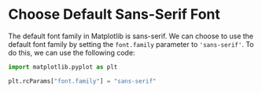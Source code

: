 # Choose Default Sans-Serif Font

The default font family in Matplotlib is sans-serif. We can choose to use the default font family by setting the `font.family` parameter to `'sans-serif'`. To do this, we can use the following code:

```python
import matplotlib.pyplot as plt

plt.rcParams["font.family"] = "sans-serif"
```
